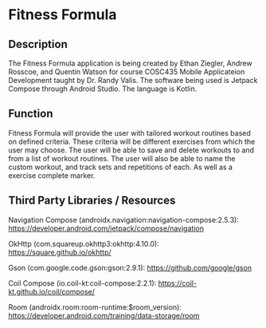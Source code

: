 # Fitness Formula

## Description
The Fitness Formula application is being created by Ethan Ziegler, Andrew Rosscoe, and Quentin Watson for course COSC435 Mobile Applicateion Development taught by Dr. Randy Valis. The software being used is Jetpack Compose through Android Studio. The language is Kotlin. 

## Function
Fitness Formula will provide the user with tailored workout routines based on defined criteria. These criteria will be different exercises from which the user may choose. 
The user will be able to save and delete workouts to and from a list of workout routines.
The user will also be able to name the custom workout, and track sets and repetitions of each. As well as a exercise complete marker.

## Third Party Libraries / Resources

Navigation Compose (androidx.navigation:navigation-compose:2.5.3):
https://developer.android.com/jetpack/compose/navigation

OkHttp (com.squareup.okhttp3:okhttp:4.10.0):
https://square.github.io/okhttp/

Gson (com.google.code.gson:gson:2.9.1):
https://github.com/google/gson

Coil Compose (io.coil-kt:coil-compose:2.2.1):
https://coil-kt.github.io/coil/compose/

Room (androidx.room:room-runtime:$room_version):
https://developer.android.com/training/data-storage/room

